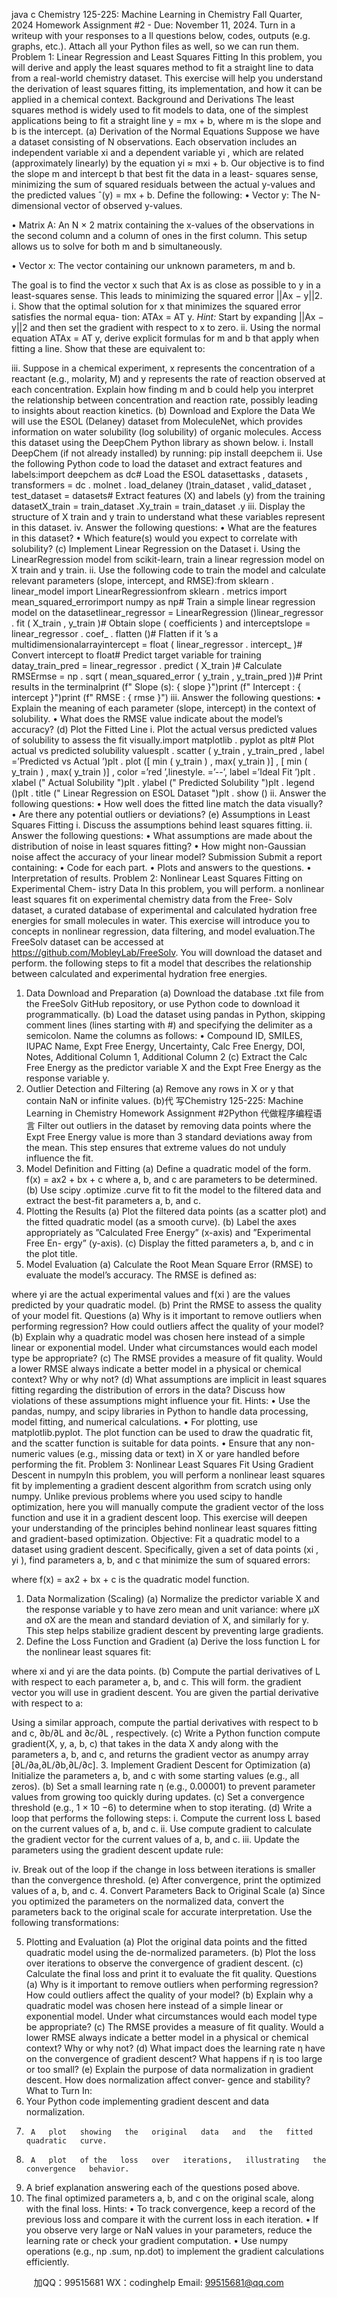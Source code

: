 java c
Chemistry   125-225:   Machine   Learning   in   Chemistry 
Fall   Quarter,   2024 Homework Assignment #2 - Due:    November    11, 2024.    Turn   in   a   writeup   with   your   responses   to   a   ll   questions   below,   codes,   outputs   (e.g.    graphs,   etc.).    Attach   all   your   Python   files   as   well,   so   we       can run   them.
Problem 1: Linear Regression and Least Squares Fitting In   this   problem,   you   will   derive   and   apply   the   least   squares   method   to   fit   a   straight   line   to   data   from   a   real-world   chemistry   dataset.      This   exercise   will   help   you   understand   the   derivation   of least   squares   fitting,   its   implementation,   and   how   it   can   be   applied   in   a   chemical   context.
Background and Derivations 
The   least   squares   method   is   widely   used   to   fit   models   to   data,   one   of the   simplest   applications   being   to   fit   a   straight   line   y   = mx   + b,   where   m   is   the   slope   and   b   is   the   intercept.
(a) Derivation of the Normal Equations Suppose   we   have   a   dataset   consisting   of   N   observations.      Each   observation   includes   an   independent   variable   xi      and   a   dependent   variable   yi   ,   which   are   related   (approximately   linearly)   by   the   equation   yi    ≈   mxi    + b.    Our   objective   is   to   find   the   slope   m   and   intercept   b   that   best   fit   the   data   in   a   least-   squares   sense,   minimizing   the   sum   of squared   residuals   between   the   actual   y-values   and   the   predicted   values   ˆ(y)   = mx   + b.
Define   the   following:
• Vector y:   The   N-dimensional   vector   of observed   y-values.

• Matrix A:   An   N   ×   2 matrix   containing   the   x-values   of   the   observations   in   the   second   column   and a   column   of   ones   in   the   first   column.   This   setup   allows   us   to   solve   for   both   m   and   b   simultaneously.

• Vector x:   The   vector   containing   our   unknown   parameters,   m   and   b.

The   goal   is   to   find   the   vector x such   that   Ax is   as   close   as   possible   to y in   a   least-squares   sense.   This   leads   to   minimizing   the   squared   error   ||Ax − y||2.
i.    Show   that   the   optimal   solution   for x that   minimizes   the   squared   error   satisfies   the   normal   equa-   tion:
ATAx = AT y.
*Hint:*   Start   by   expanding   ||Ax − y||2 and   then   set   the   gradient   with   respect   to x to   zero.
ii.      Using   the   normal   equation   ATAx =   AT y,   derive   explicit   formulas   for   m   and   b   that   apply   when   fitting   a   line.   Show   that   these   are   equivalent   to:

iii.    Suppose   in   a   chemical   experiment,   x   represents   the   concentration   of   a   reactant   (e.g.,   molarity,   M)   and   y   represents   the   rate   of   reaction   observed   at   each   concentration.    Explain   how   finding   m and   b   could   help you   interpret the   relationship   between   concentration   and   reaction   rate,   possibly   leading   to   insights   about   reaction   kinetics.
(b) Download and Explore the Data We   will   use   the   ESOL    (Delaney)   dataset   from   MoleculeNet,    which   provides   information   on   water   solubility   (log   solubility) of   organic   molecules.   Access   this   dataset   using   the   DeepChem   Python   library as   shown   below.
i.   Install   DeepChem   (if not   already   installed)   by   running:   pip    install      deepchem
ii.      Use   the   following   Python   code   to   load   the   dataset   and   extract   features   and   labels:import deepchem as dc# Load the ESOL datasettasks , datasets , transformers = dc . molnet . load_delaney ()train_dataset , valid_dataset , test_dataset = datasets# Extract features (X) and labels (y) from the training datasetX_train = train_dataset .Xy_train = train_dataset .y
iii.      Display the structure of X   train and y train to   understand what   these   variables   represent   in   this   dataset.
iv.      Answer   the   following   questions:
• What   are   the   features   in   this   dataset?
• Which   feature(s)   would   you   expect   to   correlate   with   solubility?
(c) Implement Linear Regression on the Dataset 
i.      Using      the      LinearRegression      model      from    scikit-learn,    train    a      linear      regression      model      on   X train and   y train.
ii.      Use   the   following   code   to   train   the   model   and   calculate   relevant   parameters   (slope,   intercept,   and RMSE):from sklearn . linear_model import LinearRegressionfrom sklearn . metrics import mean_squared_errorimport numpy as np# Train a simple linear regression model on the datasetlinear_regressor = LinearRegression ()linear_regressor . fit ( X_train , y_train )# Obtain slope ( coefficients ) and interceptslope = linear_regressor . coef_ . flatten ()# Flatten if it ’s a multidimensionalarrayintercept = float ( linear_regressor . intercept_ )# Convert intercept to float# Predict target variable for training datay_train_pred = linear_regressor . predict ( X_train )# Calculate RMSErmse = np . sqrt ( mean_squared_error ( y_train , y_train_pred ))# Print results in the terminalprint (f" Slope (s): { slope }")print (f" Intercept : { intercept }")print (f" RMSE : { rmse }")
iii.      Answer   the   following   questions:
• Explain   the   meaning   of each   parameter   (slope,   intercept)   in   the   context   of solubility.
• What   does   the   RMSE   value   indicate   about   the   model’s   accuracy?
(d) Plot the Fitted Line 
i.      Plot   the   actual   versus   predicted   values   of solubility   to   assess   the   fit   visually.import matplotlib . pyplot as plt# Plot actual vs predicted solubility valuesplt . scatter ( y_train , y_train_pred , label =’Predicted vs Actual ’)plt . plot ([ min ( y_train ) , max( y_train )] , [ min ( y_train ) , max( y_train )] , color =’red ’,linestyle. =’--’, label =’Ideal Fit ’)plt . xlabel (" Actual Solubility ")plt . ylabel (" Predicted Solubility ")plt . legend ()plt . title (" Linear Regression on ESOL Dataset ")plt . show ()
ii.      Answer   the   following   questions:
• How   well   does   the   fitted   line   match   the   data   visually?
•      Are   there   any   potential   outliers   or   deviations?
(e) Assumptions in Least Squares Fitting 
i.    Discuss   the   assumptions   behind   least   squares   fitting.
ii.      Answer   the   following   questions:
• What   assumptions   are   made   about   the   distribution   of noise   in   least   squares   fitting?
• How   might   non-Gaussian   noise   affect   the   accuracy   of   your   linear   model?
Submission 
Submit   a   report   containing:
• Code   for   each   part.
•    Plots and   answers   to   the   questions.
• Interpretation   of results.
Problem 2: Nonlinear Least Squares Fitting on Experimental Chem- istry Data In this problem, you will perform. a   nonlinear   least   squares   fit   on   experimental   chemistry   data   from   the   Free-   Solv   dataset,   a   curated   database   of experimental   and   calculated   hydration   free   energies   for   small   molecules   in   water.         This   exercise   will   introduce   you   to   concepts   in   nonlinear   regression,   data   filtering,   and   model   evaluation.The FreeSolv dataset can be   accessed   at https://github.com/MobleyLab/FreeSolv. You will download   the dataset   and perform. the following   steps to   fit   a   model   that   describes   the   relationship   between   calculated   and   experimental   hydration   free   energies.
1. Data Download and Preparation 
(a)      Download   the   database   .txt   file   from   the   FreeSolv   GitHub   repository,   or   use   Python   code   to   download   it   programmatically.
(b)      Load   the   dataset   using   pandas   in   Python,   skipping   comment   lines   (lines   starting   with   #)   and   specifying   the   delimiter   as   a   semicolon.   Name   the   columns   as   follows:
•    Compound   ID,   SMILES,   IUPAC   Name,   Expt   Free   Energy,   Uncertainty,   Calc   Free   Energy,   DOI,   Notes,   Additional   Column   1,   Additional   Column   2
(c)      Extract   the   Calc    Free    Energy   as   the   predictor   variable   X   and   the   Expt    Free    Energy   as   the   response   variable   y.
2. Outlier Detection and Filtering 
(a)    Remove   any   rows   in   X   or   y   that   contain   NaN   or   infinite   values.
(b)代 写Chemistry 125-225: Machine Learning in Chemistry Homework Assignment #2Python
代做程序编程语言      Filter   out   outliers   in   the   dataset   by   removing   data   points   where   the   Expt    Free    Energy   value   is   more   than   3   standard   deviations   away   from   the   mean.   This   step   ensures   that   extreme   values   do not   unduly   influence   the   fit.
3. Model Definition and Fitting 
(a)      Define   a   quadratic   model   of   the   form.
f(x) = ax2   + bx   +   c 
where   a,   b,   and   c   are   parameters   to   be   determined. 
(b)      Use      scipy   .optimize   .curve fit   to   fit   the   model   to   the   filtered   data   and   extract   the   best-fit   parameters   a,   b,   and   c.
4. Plotting the Results 
(a)      Plot   the   filtered   data   points   (as   a   scatter   plot) and   the   fitted   quadratic   model   (as   a   smooth   curve).
(b)      Label   the   axes   appropriately   as   ”Calculated   Free   Energy”   (x-axis)   and   ”Experimental   Free   En-   ergy”   (y-axis).
(c)      Display   the   fitted   parameters   a,   b,   and   c   in   the   plot   title.
5. Model Evaluation 
(a)    Calculate   the   Root   Mean   Square   Error   (RMSE)   to   evaluate   the   model’s   accuracy.   The   RMSE   is defined   as:

where   yi    are the   actual   experimental values   and   f(xi   )   are the   values   predicted   by   your   quadratic   model.
(b)      Print   the   RMSE   to   assess   the   quality   of your   model   fit.
Questions 
(a)   Why   is   it   important   to   remove   outliers   when   performing   regression?      How   could   outliers   affect   the   quality   of your   model?
(b)    Explain   why   a   quadratic   model   was   chosen   here   instead   of   a   simple   linear   or   exponential   model.    Under what   circumstances   would   each   model   type   be   appropriate?
(c)      The   RMSE   provides   a   measure   of fit   quality.   Would   a   lower   RMSE   always   indicate   a   better   model   in   a   physical   or   chemical   context?   Why   or   why   not?
(d)   What   assumptions   are   implicit   in   least   squares fitting regarding the   distribution of errors   in   the   data?   Discuss   how   violations   of these   assumptions   might   influence   your   fit.
Hints: 
•    Use   the   pandas,   numpy,   and   scipy   libraries   in   Python   to   handle   data   processing,   model   fitting,   and   numerical   calculations.
•      For   plotting,   use matplotlib.pyplot.    The   plot   function   can   be   used   to   draw   the   quadratic   fit,   and   the   scatter   function   is   suitable   for   data   points.
•      Ensure   that   any   non-numeric   values   (e.g., missing   data   or   text) in   X   or   yare   handled   before   performing the   fit.
Problem 3:    Nonlinear    Least    Squares Fit Using Gradient Descent in numpyIn this problem, you will   perform   a   nonlinear   least   squares   fit   by   implementing   a   gradient   descent   algorithm   from   scratch   using   only   numpy.      Unlike   previous   problems   where   you   used   scipy   to   handle   optimization,   here   you   will   manually   compute   the   gradient   vector   of   the   loss   function   and   use   it   in   a   gradient   descent   loop.    This   exercise   will   deepen   your   understanding   of   the   principles   behind   nonlinear   least   squares   fitting   and   gradient-based   optimization.
Objective: Fit   a   quadratic   model   to   a   dataset   using   gradient   descent.    Specifically,   given   a   set   of   data   points   (xi   ,   yi   ),   find   parameters   a,   b,   and   c   that   minimize   the   sum   of   squared   errors:

where
f(x) = ax2   + bx   +   c
is   the   quadratic   model   function.
1. Data Normalization (Scaling) (a)      Normalize   the   predictor   variable   X      and      the   response   variable   y      to   have   zero   mean   and   unit variance:
where µX    and σX      are the   mean   and   standard   deviation   of X,   and   similarly   for   y.    This step   helps   stabilize   gradient   descent   by   preventing   large   gradients.
2. Define the Loss Function and Gradient
(a)      Derive   the   loss   function   L   for   the   nonlinear   least   squares   fit:

where   xi    and   yi    are   the   data   points.
(b)    Compute   the   partial   derivatives   of   L   with   respect   to   each   parameter   a,   b,   and   c.    This   will   form. the   gradient   vector   you   will   use   in   gradient   descent.      You   are   given   the   partial   derivative   with   respect   to   a:

Using   a   similar   approach,   compute   the   partial   derivatives   with   respect   to   b   and   c, ∂b/∂L and ∂c/∂L , respectively.
(c)   Write a Python function compute gradient(X,    y,    a,      b,    c) that takes in the data X andy along with   the   parameters   a, b, and   c, and   returns   the   gradient   vector   as   anumpy   array   [∂L/∂a,∂L/∂b,∂L/∂c].
3. Implement Gradient Descent for Optimization 
(a)   Initialize   the   parameters   a,   b,   and   c   with   some   starting   values   (e.g.,   all   zeros).
(b)    Set   a   small   learning   rate   η   (e.g.,   0.00001)   to   prevent   parameter   values   from   growing   too   quickly during   updates.
(c)    Set   a   convergence   threshold   (e.g.,   1   × 10 −6)   to   determine   when   to   stop   iterating.
(d)   Write   a   loop   that   performs   the   following   steps:
i.    Compute   the   current   loss   L   based   on   the   current   values   of   a,   b,   and   c.
ii.      Use   compute gradient   to   calculate   the   gradient   vector   for   the   current   values   of   a,   b,   and   c.   iii.      Update   the   parameters   using   the   gradient   descent   update   rule:

iv.    Break   out   of   the   loop   if   the   change   in   loss   between   iterations   is   smaller   than   the   convergence threshold.
(e)    After   convergence,   print   the   optimized   values   of   a,   b,   and   c.
4. Convert Parameters Back to Original Scale 
(a)    Since   you   optimized   the   parameters   on   the   normalized   data,   convert   the   parameters   back   to   the original   scale   for   accurate   interpretation.   Use   the   following   transformations:

5. Plotting and Evaluation 
(a)      Plot the   original   data   points   and the   fitted   quadratic   model   using the   de-normalized   parameters.   (b)    Plot   the   loss   over   iterations   to   observe   the   convergence   of gradient   descent.
(c)    Calculate   the   final   loss   and   print   it   to   evaluate   the   fit   quality.
Questions 
(a)   Why   is   it   important   to   remove   outliers   when   performing   regression?      How   could   outliers   affect   the   quality   of your   model?
(b)    Explain   why   a   quadratic   model   was   chosen   here   instead   of   a   simple   linear   or   exponential   model.    Under what   circumstances   would   each   model   type   be   appropriate?
(c)      The   RMSE   provides   a   measure   of fit   quality.   Would   a   lower   RMSE   always   indicate   a   better   model   in   a   physical   or   chemical   context?   Why   or   why   not?
(d)   What   impact   does   the   learning   rate   η   have   on   the   convergence   of   gradient   descent?    What   happens   if η   is   too   large   or   too   small?
(e)      Explain   the   purpose   of   data   normalization   in   gradient   descent.   How   does   normalization   affect   conver-   gence   and   stability?
What to Turn In: 
1.   Your   Python   code   implementing   gradient   descent   and   data   normalization.
2.      A   plot   showing   the   original   data   and   the   fitted   quadratic   curve.
3.      A   plot   of the   loss   over   iterations,   illustrating   the   convergence   behavior.
4.    A   brief explanation   answering   each   of   the   questions   posed   above.
5.    The   final   optimized   parameters   a,   b,   and   c   on   the   original   scale,   along   with   the   final   loss.
Hints: 
•    To   track   convergence,   keep   a   record   of the   previous   loss   and   compare   it   with   the   current   loss   in   each   iteration.
•   If   you   observe   very   large   or   NaN   values   in   your   parameters,   reduce   the   learning   rate   or   check   your gradient   computation.
• Use   numpy   operations   (e.g.,   np   .sum,   np.dot)   to   implement   the   gradient   calculations   efficiently.





         
加QQ：99515681  WX：codinghelp  Email: 99515681@qq.com
